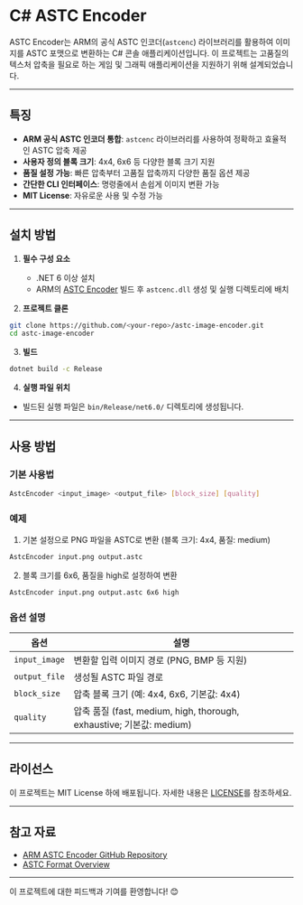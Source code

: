 # C# ASTC Encoder

ASTC Encoder는 ARM의 공식 ASTC 인코더(`astcenc`) 라이브러리를 활용하여 이미지를 ASTC 포맷으로 변환하는 C# 콘솔 애플리케이션입니다. 이 프로젝트는 고품질의 텍스처 압축을 필요로 하는 게임 및 그래픽 애플리케이션을 지원하기 위해 설계되었습니다.

---

## 특징

- **ARM 공식 ASTC 인코더 통합**: `astcenc` 라이브러리를 사용하여 정확하고 효율적인 ASTC 압축 제공
- **사용자 정의 블록 크기**: 4x4, 6x6 등 다양한 블록 크기 지원
- **품질 설정 가능**: 빠른 압축부터 고품질 압축까지 다양한 품질 옵션 제공
- **간단한 CLI 인터페이스**: 명령줄에서 손쉽게 이미지 변환 가능
- **MIT License**: 자유로운 사용 및 수정 가능

---

## 설치 방법

1. **필수 구성 요소**
   - .NET 6 이상 설치
   - ARM의 [ASTC Encoder](https://github.com/ARM-software/astc-encoder) 빌드 후 `astcenc.dll` 생성 및 실행 디렉토리에 배치

2. **프로젝트 클론**
```bash
git clone https://github.com/<your-repo>/astc-image-encoder.git
cd astc-image-encoder
```

3. **빌드**
```bash
dotnet build -c Release
```

4. **실행 파일 위치**
- 빌드된 실행 파일은 `bin/Release/net6.0/` 디렉토리에 생성됩니다.

---

## 사용 방법

### 기본 사용법
```bash
AstcEncoder <input_image> <output_file> [block_size] [quality]
```

### 예제

1. 기본 설정으로 PNG 파일을 ASTC로 변환 (블록 크기: 4x4, 품질: medium)

```bash
AstcEncoder input.png output.astc
```

2. 블록 크기를 6x6, 품질을 high로 설정하여 변환

```bash
AstcEncoder input.png output.astc 6x6 high
```

### 옵션 설명

| 옵션          | 설명                                                                 |
|---------------|----------------------------------------------------------------------|
| `input_image` | 변환할 입력 이미지 경로 (PNG, BMP 등 지원)                           |
| `output_file` | 생성될 ASTC 파일 경로                                               |
| `block_size`  | 압축 블록 크기 (예: 4x4, 6x6, 기본값: 4x4)                           |
| `quality`     | 압축 품질 (fast, medium, high, thorough, exhaustive; 기본값: medium) |

---

## 라이선스

이 프로젝트는 MIT License 하에 배포됩니다. 자세한 내용은 [LICENSE](./LICENSE)를 참조하세요.

---

## 참고 자료

- [ARM ASTC Encoder GitHub Repository](https://github.com/ARM-software/astc-encoder)
- [ASTC Format Overview](https://developer.arm.com/documentation/100140/latest)

---

이 프로젝트에 대한 피드백과 기여를 환영합니다! 😊


